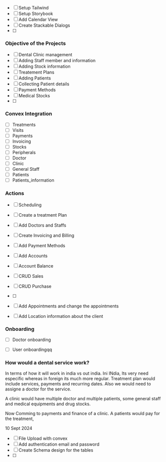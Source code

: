 - [ ] Setup Tailwind
- [ ] Setup Storybook 
- [ ] Add Calendar View
- [ ] Create Stackable Dialogs
- [ ] 

### Objective of the Projects
- [ ] Dental Clinic management
- [ ] Adding Staff member and information
- [ ] Adding Stock information
- [ ] Treatement Plans 
- [ ] Adding Patients
- [ ] Collecting Patient details
- [ ] Payment Methods
- [ ] Medical Stocks
- [ ] 


### Convex Integration
- [ ] Treatments
- [ ] Visits
- [ ] Payments
- [ ] Invoicing
- [ ] Stocks
- [ ] Peripherals
- [ ] Doctor 
- [ ] Clinic
- [ ] General Staff
- [ ] Patients
- [ ] Patients_information

### Actions
- [ ] Scheduling
- [ ] Create a treatment Plan
- [ ] Add Doctors and Staffs
- [ ] Create Invoicing and Billing
- [ ] Add Payment Methods
- [ ] Add Accounts 
- [ ] Account Balance
- [ ] CRUD Sales
- [ ] CRUD Purchase
- [ ] 
- [ ] Add Appointments and change the appointments
- [ ] Add Location information about the client
 

### Onboarding
- [ ] Doctor onboarding
- [ ] User onboardingqq


### How would a dental service work? 

In terms of how it will work in india vs out india. Ini INdia, Its very need especific whereas in foreign its much more regular. Treatment plan would include services, payments and recurring dates. Also we would need to assigne a doctor for the service. 

A clinic would have multiple doctor and multiple patients, some general staff and medical equipments and drug stocks. 

Now Comming to payments and finance of a clinic. A patients would pay for the treatment, 


10 Sept 2024
- [ ] File Upload with convex
- [ ] Add authentication email and password
- [ ] Create Schema design for the tables
- [ ] 

### 



